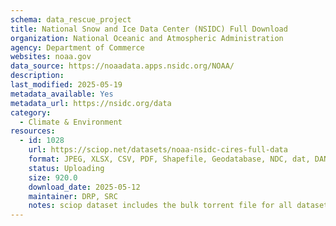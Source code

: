 ```yaml
---
schema: data_rescue_project 
title: National Snow and Ice Data Center (NSIDC) Full Download
organization: National Oceanic and Atmospheric Administration
agency: Department of Commerce
websites: noaa.gov
data_source: https://noaadata.apps.nsidc.org/NOAA/
description: 
last_modified: 2025-05-19
metadata_available: Yes
metadata_url: https://nsidc.org/data
category:
  - Climate & Environment 
resources:
  - id: 1028
    url: https://sciop.net/datasets/noaa-nsidc-cires-full-data
    format: JPEG, XLSX, CSV, PDF, Shapefile, Geodatabase, NDC, dat, DAN, nc
    status: Uploading
    size: 920.0
    download_date: 2025-05-12
    maintainer: DRP, SRC
    notes: sciop dataset includes the bulk torrent file for all datasets, individual torrent creation in progress
---
```

